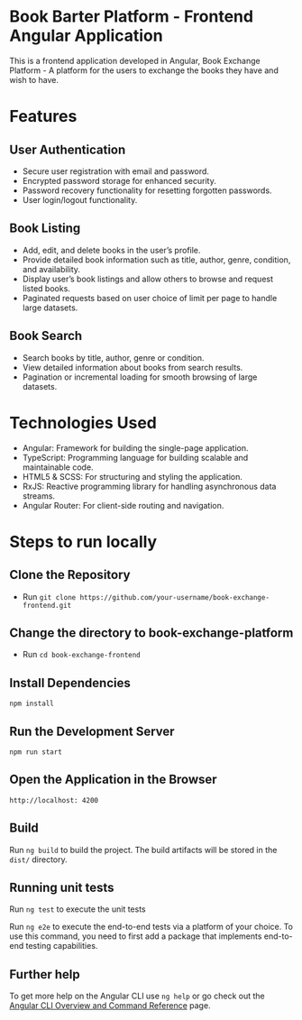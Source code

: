 # Book Barter Platform - Frontend Angular Application

This is a frontend application developed in Angular, Book Exchange Platform - A platform for the users to exchange the books they have and wish to have.

# Features

## User Authentication
* Secure user registration with email and password.
* Encrypted password storage for enhanced security.
* Password recovery functionality for resetting forgotten passwords.
* User login/logout functionality.

## Book Listing
* Add, edit, and delete books in the user’s profile.
* Provide detailed book information such as title, author, genre, condition, and availability.
* Display user’s book listings and allow others to browse and request listed books.
* Paginated requests based on user choice of limit per page to handle large datasets.

## Book Search
* Search books by title, author, genre or condition.
* View detailed information about books from search results.
* Pagination or incremental loading for smooth browsing of large datasets.


# Technologies Used
* Angular: Framework for building the single-page application.
* TypeScript: Programming language for building scalable and maintainable code.
* HTML5 & SCSS: For structuring and styling the application.
* RxJS: Reactive programming library for handling asynchronous data streams.
* Angular Router: For client-side routing and navigation.

# Steps to run locally

## Clone the Repository
* Run `git clone https://github.com/your-username/book-exchange-frontend.git`

## Change the directory to book-exchange-platform
* Run `cd book-exchange-frontend`

## Install Dependencies
`npm install`

## Run the Development Server
`npm run start`

## Open the Application in the Browser
`http://localhost: 4200`

## Build

Run `ng build` to build the project. The build artifacts will be stored in the `dist/` directory.

## Running unit tests

Run `ng test` to execute the unit tests

Run `ng e2e` to execute the end-to-end tests via a platform of your choice. To use this command, you need to first add a package that implements end-to-end testing capabilities.

## Further help

To get more help on the Angular CLI use `ng help` or go check out the [Angular CLI Overview and Command Reference](https://angular.io/cli) page.
